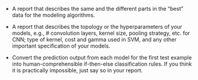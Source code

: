 * A report that describes the same and the different parts in the “best” data for the modeling algorithms.

* A report that describes the topology or the hyperparameters of your models, e.g., # convolution layers, kernel size, pooling strategy, etc. for CNN; type of kernel, cost and gamma used in SVM, and any other important specification of your models.

* Convert the prediction output from each model for the first test example into human-comprehensible if-then-else classification rules. If you think it is practically impossible, just say so in your report.
